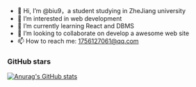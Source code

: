 - 👋 Hi, I’m @biu9，a student studying in ZheJiang university
- 👀 I’m interested in web development
- 🌱 I’m currently learning React and DBMS
- 💞️ I’m looking to collaborate on develop a awesome web site
- 📫 How to reach me: 1756127061@qq.com  
  
  
 ### GitHub stars
[![Anurag's GitHub stats](https://github-readme-stats.vercel.app/api?username=biu9)](https://github.com/anuraghazra/github-readme-stats)
<!---
biu9/biu9 is a ✨ special ✨ repository because its `README.md` (this file) appears on your GitHub profile.
You can click the Preview link to take a look at your changes.
--->
